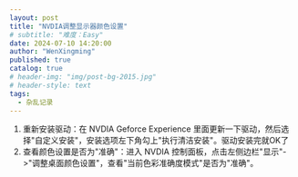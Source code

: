 ```yaml
---
layout: post
title: "NVDIA调整显示器颜色设置"
# subtitle: "难度：Easy"
date: 2024-07-10 14:20:00
author: "WenXingming"
published: true
catalog: true
# header-img: "img/post-bg-2015.jpg"
# header-style: text
tags:
  - 杂乱记录
---
```


1. 重新安装驱动：在 NVDIA Geforce Experience 里面更新一下驱动，然后选择"自定义安装"，安装选项左下角勾上"执行清洁安装"。驱动安装完就OK了
2. 查看颜色设置是否为"准确"：进入 NVDIA 控制面板，点击左侧边栏"显示"->"调整桌面颜色设置"，查看"当前色彩准确度模式"是否为"准确"。
